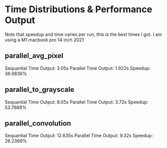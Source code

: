 # Time Distributions & Performance Output
Note that speedup and time varies per run, this is the best times I got. I am using a M1 macbook pro 14 inch 2021

## parallel_avg_pixel
Sequantial Time Output: 3.05s
Parallel Time Output: 1.922s
Speedup: 36.9836%

## parallel_to_grayscale
Sequantial Time Output: 8.05s
Parallel Time Output: 3.72s
Speedup: 53.7888%

## parallel_convolution
Sequantial Time Output: 12.635s
Parallel Time Output: 9.32s
Speedup: 26.2366%
